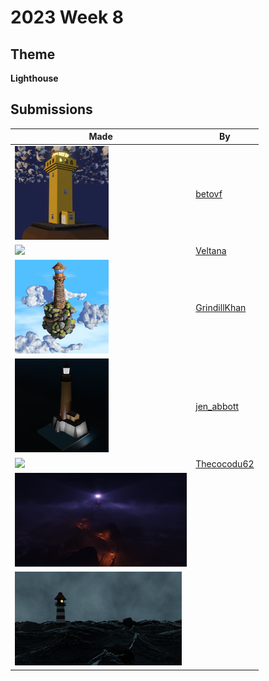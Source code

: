 # 2023 Week 8


## Theme

**Lighthouse**


## Submissions

| Made | By |
|------|----|
| <img src="./betovf/lighthouse.png" height="150" /> | [betovf](./betovf/) |
| <img src="./Veltana/Lighthouse.png" height="150" /> | [Veltana](./Veltana/) |
| <img src="./GrindillKhan/Weekly_Lighthouse_GrindillKhan_02.jpg" height="150" /> | [GrindillKhan](./GrindillKhan/) |
| <img src="./jen_abbott/lighthouse-jsa-feb2023.png" height="150" /> | [jen_abbott](./jen_abbott/) |
| <img src="./Thecocodu62/LIGHTHOUSE.gif" height="150" /> | [Thecocodu62](./Thecocodu62/) |
| <img src="./Reddie/LighthouseFront.png" height="150" /> | | [Reddie](./Reddie/) |
| <img src="./GhostyFab/lighthouse_02.png" height="150" /> | | [GhostyFab](./GhostyFab/) |
